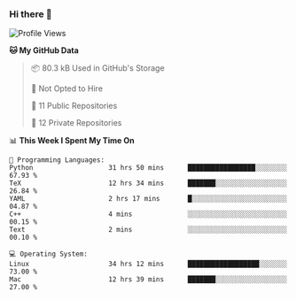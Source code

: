 ### Hi there 👋

<!--
**huayuan4396/huayuan4396** is a ✨ _special_ ✨ repository because its `README.md` (this file) appears on your GitHub profile.

Here are some ideas to get you started:

- 🔭 I’m currently working on ...
- 🌱 I’m currently learning ...
- 👯 I’m looking to collaborate on ...
- 🤔 I’m looking for help with ...
- 💬 Ask me about ...
- 📫 How to reach me: ...
- 😄 Pronouns: ...
- ⚡ Fun fact: ...
-->

<!--START_SECTION:waka-->
![Profile Views](http://img.shields.io/badge/Profile%20Views-1-blue)

**🐱 My GitHub Data** 

> 📦 80.3 kB Used in GitHub's Storage 
 > 
> 🚫 Not Opted to Hire
 > 
> 📜 11 Public Repositories 
 > 
> 🔑 12 Private Repositories 
 > 
📊 **This Week I Spent My Time On** 

```text
💬 Programming Languages: 
Python                   31 hrs 50 mins      █████████████████░░░░░░░░   67.93 % 
TeX                      12 hrs 34 mins      ███████░░░░░░░░░░░░░░░░░░   26.84 % 
YAML                     2 hrs 17 mins       █░░░░░░░░░░░░░░░░░░░░░░░░   04.87 % 
C++                      4 mins              ░░░░░░░░░░░░░░░░░░░░░░░░░   00.15 % 
Text                     2 mins              ░░░░░░░░░░░░░░░░░░░░░░░░░   00.10 % 

💻 Operating System: 
Linux                    34 hrs 12 mins      ██████████████████░░░░░░░   73.00 % 
Mac                      12 hrs 39 mins      ███████░░░░░░░░░░░░░░░░░░   27.00 % 
```


<!--END_SECTION:waka-->
